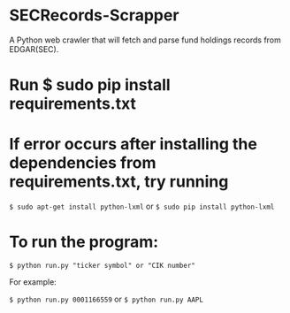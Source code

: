 # SECRecords-Scrapper
A Python web crawler that will fetch and parse fund holdings records from EDGAR(SEC).

# Run $ sudo pip install requirements.txt

# If error occurs after installing the dependencies from requirements.txt, try running
`$ sudo apt-get install python-lxml` or `$ sudo pip install python-lxml`

# To run the program:

`$ python run.py "ticker symbol" or "CIK number"`

For example:

`$ python run.py 0001166559` or `$ python run.py AAPL`
